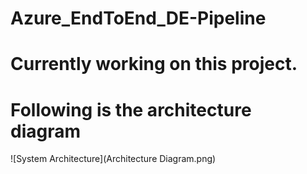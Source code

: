 # Azure_EndToEnd_DE-Pipeline
# Currently working on this project. 
# Following is the architecture diagram

 ![System Architecture](Architecture Diagram.png)
 
